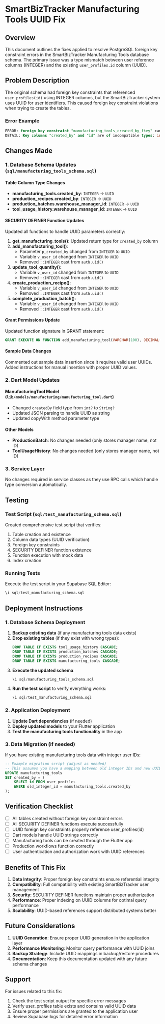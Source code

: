 # SmartBizTracker Manufacturing Tools UUID Fix

## Overview
This document outlines the fixes applied to resolve PostgreSQL foreign key constraint errors in the SmartBizTracker Manufacturing Tools database schema. The primary issue was a type mismatch between user reference columns (INTEGER) and the existing `user_profiles.id` column (UUID).

## Problem Description
The original schema had foreign key constraints that referenced `user_profiles(id)` using INTEGER columns, but the SmartBizTracker system uses UUID for user identifiers. This caused foreign key constraint violations when trying to create the tables.

### Error Example
```sql
ERROR: foreign key constraint "manufacturing_tools_created_by_fkey" cannot be implemented
DETAIL: Key columns "created_by" and "id" are of incompatible types: integer and uuid.
```

## Changes Made

### 1. Database Schema Updates (`sql/manufacturing_tools_schema.sql`)

#### Table Column Type Changes
- **manufacturing_tools.created_by**: `INTEGER` → `UUID`
- **production_recipes.created_by**: `INTEGER` → `UUID`
- **production_batches.warehouse_manager_id**: `INTEGER` → `UUID`
- **tool_usage_history.warehouse_manager_id**: `INTEGER` → `UUID`

#### SECURITY DEFINER Function Updates
Updated all functions to handle UUID parameters correctly:

1. **get_manufacturing_tools()**: Updated return type for `created_by` column
2. **add_manufacturing_tool()**: 
   - Parameter `p_created_by` changed from `INTEGER` to `UUID`
   - Variable `v_user_id` changed from `INTEGER` to `UUID`
   - Removed `::INTEGER` cast from `auth.uid()`
3. **update_tool_quantity()**: 
   - Variable `v_user_id` changed from `INTEGER` to `UUID`
   - Removed `::INTEGER` cast from `auth.uid()`
4. **create_production_recipe()**: 
   - Variable `v_user_id` changed from `INTEGER` to `UUID`
   - Removed `::INTEGER` cast from `auth.uid()`
5. **complete_production_batch()**: 
   - Variable `v_user_id` changed from `INTEGER` to `UUID`
   - Removed `::INTEGER` cast from `auth.uid()`

#### Grant Permissions Update
Updated function signature in GRANT statement:
```sql
GRANT EXECUTE ON FUNCTION add_manufacturing_tool(VARCHAR(100), DECIMAL(10,2), VARCHAR(20), VARCHAR(50), VARCHAR(50), TEXT, UUID) TO authenticated;
```

#### Sample Data Changes
Commented out sample data insertion since it requires valid user UUIDs. Added instructions for manual insertion with proper UUID values.

### 2. Dart Model Updates

#### ManufacturingTool Model (`lib/models/manufacturing/manufacturing_tool.dart`)
- Changed `createdBy` field type from `int?` to `String?`
- Updated JSON parsing to handle UUID as string
- Updated copyWith method parameter type

#### Other Models
- **ProductionBatch**: No changes needed (only stores manager name, not ID)
- **ToolUsageHistory**: No changes needed (only stores manager name, not ID)

### 3. Service Layer
No changes required in service classes as they use RPC calls which handle type conversion automatically.

## Testing

### Test Script (`sql/test_manufacturing_schema.sql`)
Created comprehensive test script that verifies:
1. Table creation and existence
2. Column data types (UUID verification)
3. Foreign key constraints
4. SECURITY DEFINER function existence
5. Function execution with mock data
6. Index creation

### Running Tests
Execute the test script in your Supabase SQL Editor:
```sql
\i sql/test_manufacturing_schema.sql
```

## Deployment Instructions

### 1. Database Schema Deployment
1. **Backup existing data** (if any manufacturing tools data exists)
2. **Drop existing tables** (if they exist with wrong types):
   ```sql
   DROP TABLE IF EXISTS tool_usage_history CASCADE;
   DROP TABLE IF EXISTS production_batches CASCADE;
   DROP TABLE IF EXISTS production_recipes CASCADE;
   DROP TABLE IF EXISTS manufacturing_tools CASCADE;
   ```
3. **Execute the updated schema**:
   ```sql
   \i sql/manufacturing_tools_schema.sql
   ```
4. **Run the test script** to verify everything works:
   ```sql
   \i sql/test_manufacturing_schema.sql
   ```

### 2. Application Deployment
1. **Update Dart dependencies** (if needed)
2. **Deploy updated models** to your Flutter application
3. **Test the manufacturing tools functionality** in the app

### 3. Data Migration (if needed)
If you have existing manufacturing tools data with integer user IDs:
```sql
-- Example migration script (adjust as needed)
-- This assumes you have a mapping between old integer IDs and new UUIDs
UPDATE manufacturing_tools 
SET created_by = (
    SELECT id FROM user_profiles 
    WHERE old_integer_id = manufacturing_tools.created_by
);
```

## Verification Checklist

- [ ] All tables created without foreign key constraint errors
- [ ] All SECURITY DEFINER functions execute successfully
- [ ] UUID foreign key constraints properly reference user_profiles(id)
- [ ] Dart models handle UUID strings correctly
- [ ] Manufacturing tools can be created through the Flutter app
- [ ] Production workflows function correctly
- [ ] User authentication and authorization work with UUID references

## Benefits of This Fix

1. **Data Integrity**: Proper foreign key constraints ensure referential integrity
2. **Compatibility**: Full compatibility with existing SmartBizTracker user management
3. **Security**: SECURITY DEFINER functions maintain proper authorization
4. **Performance**: Proper indexing on UUID columns for optimal query performance
5. **Scalability**: UUID-based references support distributed systems better

## Future Considerations

1. **UUID Generation**: Ensure proper UUID generation in the application layer
2. **Performance Monitoring**: Monitor query performance with UUID joins
3. **Backup Strategy**: Include UUID mappings in backup/restore procedures
4. **Documentation**: Keep this documentation updated with any future schema changes

## Support

For issues related to this fix:
1. Check the test script output for specific error messages
2. Verify user_profiles table exists and contains valid UUID data
3. Ensure proper permissions are granted to the application user
4. Review Supabase logs for detailed error information
